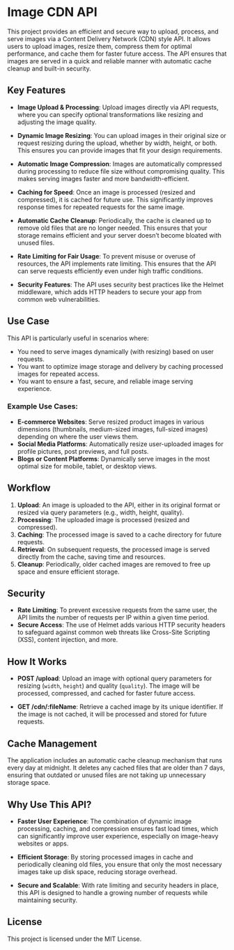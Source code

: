 # Image CDN API

This project provides an efficient and secure way to upload, process, and serve images via a Content Delivery Network (CDN) style API. It allows users to upload images, resize them, compress them for optimal performance, and cache them for faster future access. The API ensures that images are served in a quick and reliable manner with automatic cache cleanup and built-in security.

## Key Features

- **Image Upload & Processing**: Upload images directly via API requests, where you can specify optional transformations like resizing and adjusting the image quality.
  
- **Dynamic Image Resizing**: You can upload images in their original size or request resizing during the upload, whether by width, height, or both. This ensures you can provide images that fit your design requirements.
  
- **Automatic Image Compression**: Images are automatically compressed during processing to reduce file size without compromising quality. This makes serving images faster and more bandwidth-efficient.

- **Caching for Speed**: Once an image is processed (resized and compressed), it is cached for future use. This significantly improves response times for repeated requests for the same image.
  
- **Automatic Cache Cleanup**: Periodically, the cache is cleaned up to remove old files that are no longer needed. This ensures that your storage remains efficient and your server doesn’t become bloated with unused files.

- **Rate Limiting for Fair Usage**: To prevent misuse or overuse of resources, the API implements rate limiting. This ensures that the API can serve requests efficiently even under high traffic conditions.

- **Security Features**: The API uses security best practices like the Helmet middleware, which adds HTTP headers to secure your app from common web vulnerabilities.

## Use Case

This API is particularly useful in scenarios where:
- You need to serve images dynamically (with resizing) based on user requests.
- You want to optimize image storage and delivery by caching processed images for repeated access.
- You want to ensure a fast, secure, and reliable image serving experience.

### Example Use Cases:
- **E-commerce Websites**: Serve resized product images in various dimensions (thumbnails, medium-sized images, full-sized images) depending on where the user views them.
- **Social Media Platforms**: Automatically resize user-uploaded images for profile pictures, post previews, and full posts.
- **Blogs or Content Platforms**: Dynamically serve images in the most optimal size for mobile, tablet, or desktop views.
  
## Workflow

1. **Upload**: An image is uploaded to the API, either in its original format or resized via query parameters (e.g., width, height, quality).
2. **Processing**: The uploaded image is processed (resized and compressed).
3. **Caching**: The processed image is saved to a cache directory for future requests.
4. **Retrieval**: On subsequent requests, the processed image is served directly from the cache, saving time and resources.
5. **Cleanup**: Periodically, older cached images are removed to free up space and ensure efficient storage.

## Security

- **Rate Limiting**: To prevent excessive requests from the same user, the API limits the number of requests per IP within a given time period.
- **Secure Access**: The use of Helmet adds various HTTP security headers to safeguard against common web threats like Cross-Site Scripting (XSS), content injection, and more.

## How It Works

- **POST /upload**: Upload an image with optional query parameters for resizing (`width`, `height`) and quality (`quality`). The image will be processed, compressed, and cached for faster future access.
  
- **GET /cdn/:fileName**: Retrieve a cached image by its unique identifier. If the image is not cached, it will be processed and stored for future requests.

## Cache Management

The application includes an automatic cache cleanup mechanism that runs every day at midnight. It deletes any cached files that are older than 7 days, ensuring that outdated or unused files are not taking up unnecessary storage space.

## Why Use This API?

- **Faster User Experience**: The combination of dynamic image processing, caching, and compression ensures fast load times, which can significantly improve user experience, especially on image-heavy websites or apps.
  
- **Efficient Storage**: By storing processed images in cache and periodically cleaning old files, you ensure that only the most necessary images take up disk space, reducing storage overhead.

- **Secure and Scalable**: With rate limiting and security headers in place, this API is designed to handle a growing number of requests while maintaining security.

## License

This project is licensed under the MIT License.

